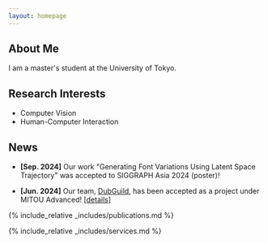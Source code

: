 ```yaml
---
layout: homepage
---
```


## About Me

I am a master's student at the University of Tokyo.

## Research Interests

- Computer Vision
- Human-Computer Interaction

## News

- **[Sep. 2024]** Our work "Generating Font Variations Using Latent Space Trajectory" was accepted to SIGGRAPH Asia 2024 (poster)!

- **[Jun. 2024]** Our team, [DubGuild](https://dubguild.com/), has been accepted as a project under MITOU Advanced! [[details](https://www.ipa.go.jp/jinzai/mitou/advanced/2024/gaiyou-mr-1.html)]

{% include_relative _includes/publications.md %}

{% include_relative _includes/services.md %}
